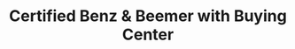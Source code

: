 ---
title: "Certified Benz & Beemer with Buying Center"
url: /scottsdale/certified-benz-and-beemer-with-buying-center/
shop: car
---